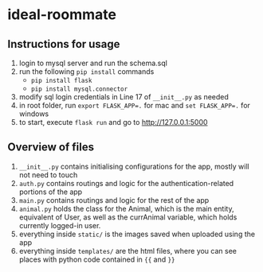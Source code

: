 # ideal-roommate

## Instructions for usage

1. login to mysql server and run the schema.sql
1. run the following `pip install` commands
    * `pip install flask`
    * `pip install mysql.connector`
1. modify sql login credentials in Line 17 of `__init__.py` as needed
1. in root folder, run `export FLASK_APP=.` for mac and `set FLASK_APP=.` for windows
1. to start, execute `flask run` and go to http://127.0.0.1:5000

## Overview of files

1. `__init__.py` contains initialising configurations for the app, mostly will not need to touch
1. `auth.py` contains routings and logic for the authentication-related portions of the app
1. `main.py` contains routings and logic for the rest of the app
1. `animal.py` holds the class for the Animal, which is the main entity, equivalent of User, as well as the currAnimal variable, which holds currently logged-in user.
1. everything inside `static/` is the images saved when uploaded using the app
1. everything inside `templates/` are the html files, where you can see places with python code contained in `{{` and `}}`
